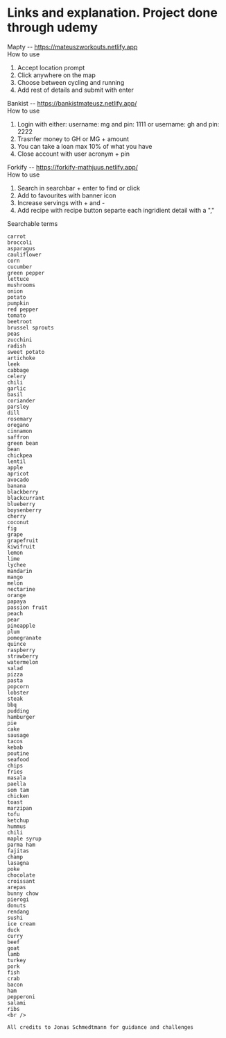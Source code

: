 # Links and explanation. Project done through udemy

Mapty -- https://mateuszworkouts.netlify.app <br />
How to use <br />

1. Accept location prompt <br />
2. Click anywhere on the map <br />
3. Choose between cycling and running <br />
4. Add rest of details and submit with enter <br />

Bankist -- https://bankistmateusz.netlify.app/ <br />
How to use <br />

1. Login with either: username: mg and pin: 1111 or username: gh and pin: 2222 <br />
2. Trasnfer money to GH or MG + amount <br />
3. You can take a loan max 10% of what you have <br />
4. Close account with user acronym + pin <br />

Forkify -- https://forkify-mathjuus.netlify.app/ <br />
How to use <br />

1. Search in searchbar + enter to find or click <br />
2. Add to favourites with banner icon <br />
3. Increase servings with + and - <br />
4. Add recipe with recipe button separte each ingridient detail with a "," <br />

Searchable terms <br />

    carrot
    broccoli
    asparagus
    cauliflower
    corn
    cucumber
    green pepper
    lettuce
    mushrooms
    onion
    potato
    pumpkin
    red pepper
    tomato
    beetroot
    brussel sprouts
    peas
    zucchini
    radish
    sweet potato
    artichoke
    leek
    cabbage
    celery
    chili
    garlic
    basil
    coriander
    parsley
    dill
    rosemary
    oregano
    cinnamon
    saffron
    green bean
    bean
    chickpea
    lentil
    apple
    apricot
    avocado
    banana
    blackberry
    blackcurrant
    blueberry
    boysenberry
    cherry
    coconut
    fig
    grape
    grapefruit
    kiwifruit
    lemon
    lime
    lychee
    mandarin
    mango
    melon
    nectarine
    orange
    papaya
    passion fruit
    peach
    pear
    pineapple
    plum
    pomegranate
    quince
    raspberry
    strawberry
    watermelon
    salad
    pizza
    pasta
    popcorn
    lobster
    steak
    bbq
    pudding
    hamburger
    pie
    cake
    sausage
    tacos
    kebab
    poutine
    seafood
    chips
    fries
    masala
    paella
    som tam
    chicken
    toast
    marzipan
    tofu
    ketchup
    hummus
    chili
    maple syrup
    parma ham
    fajitas
    champ
    lasagna
    poke
    chocolate
    croissant
    arepas
    bunny chow
    pierogi
    donuts
    rendang
    sushi
    ice cream
    duck
    curry
    beef
    goat
    lamb
    turkey
    pork
    fish
    crab
    bacon
    ham
    pepperoni
    salami
    ribs
    <br />

    All credits to Jonas Schmedtmann for guidance and challenges
